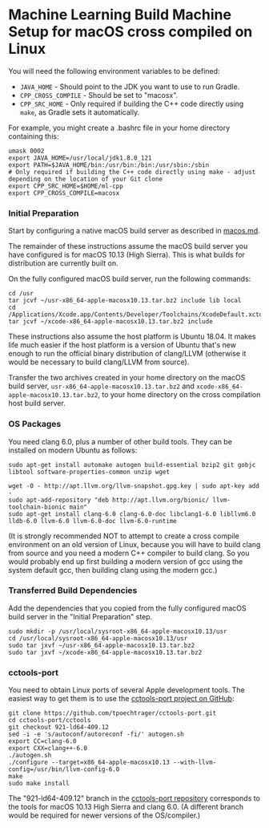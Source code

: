 # Machine Learning Build Machine Setup for macOS cross compiled on Linux

You will need the following environment variables to be defined:

- `JAVA_HOME` - Should point to the JDK you want to use to run Gradle.
- `CPP_CROSS_COMPILE` - Should be set to "macosx".
- `CPP_SRC_HOME` - Only required if building the C++ code directly using `make`, as Gradle sets it automatically.

For example, you might create a .bashrc file in your home directory containing this:

```
umask 0002
export JAVA_HOME=/usr/local/jdk1.8.0_121
export PATH=$JAVA_HOME/bin:/usr/bin:/bin:/usr/sbin:/sbin
# Only required if building the C++ code directly using make - adjust depending on the location of your Git clone
export CPP_SRC_HOME=$HOME/ml-cpp
export CPP_CROSS_COMPILE=macosx
```

### Initial Preparation

Start by configuring a native macOS build server as described in [macos.md](macos.md).

The remainder of these instructions assume the macOS build server you have configured is for macOS 10.13 (High Sierra).  This is what builds for distribution are currently built on.

On the fully configured macOS build server, run the following commands:

```
cd /usr
tar jcvf ~/usr-x86_64-apple-macosx10.13.tar.bz2 include lib local
cd /Applications/Xcode.app/Contents/Developer/Toolchains/XcodeDefault.xctoolchain/usr
tar jcvf ~/xcode-x86_64-apple-macosx10.13.tar.bz2 include
```

These instructions also assume the host platform is Ubuntu 18.04.  It makes life much easier if the host platform is a version of Ubuntu that's new enough to run the official binary distribution of clang/LLVM (otherwise it would be necessary to build clang/LLVM from source).

Transfer the two archives created in your home directory on the macOS build server, `usr-x86_64-apple-macosx10.13.tar.bz2` and `xcode-x86_64-apple-macosx10.13.tar.bz2`, to your home directory on the cross compilation host build server.

### OS Packages

You need clang 6.0, plus a number of other build tools.  They can be installed on modern Ubuntu as follows:

```
sudo apt-get install automake autogen build-essential bzip2 git gobjc libtool software-properties-common unzip wget

wget -O - http://apt.llvm.org/llvm-snapshot.gpg.key | sudo apt-key add -
sudo apt-add-repository "deb http://apt.llvm.org/bionic/ llvm-toolchain-bionic main"
sudo apt-get install clang-6.0 clang-6.0-doc libclang1-6.0 libllvm6.0 lldb-6.0 llvm-6.0 llvm-6.0-doc llvm-6.0-runtime
```

(It is strongly recommended NOT to attempt to create a cross compile environment on an old version of Linux, because you will have to build clang from source and you need a modern C++ compiler to build clang.  So you would probably end up first building a modern version of gcc using the system default gcc, then building clang using the modern gcc.)

### Transferred Build Dependencies

Add the dependencies that you copied from the fully configured macOS build server in the "Initial Preparation" step.

```
sudo mkdir -p /usr/local/sysroot-x86_64-apple-macosx10.13/usr
cd /usr/local/sysroot-x86_64-apple-macosx10.13/usr
sudo tar jxvf ~/usr-x86_64-apple-macosx10.13.tar.bz2
sudo tar jxvf ~/xcode-x86_64-apple-macosx10.13.tar.bz2
```

### cctools-port

You need to obtain Linux ports of several Apple development tools.  The easiest way to get them is to use the [cctools-port project on GitHub](https://github.com/tpoechtrager/cctools-port):

```
git clone https://github.com/tpoechtrager/cctools-port.git
cd cctools-port/cctools
git checkout 921-ld64-409.12
sed -i -e 's/autoconf/autoreconf -fi/' autogen.sh
export CC=clang-6.0
export CXX=clang++-6.0
./autogen.sh
./configure --target=x86_64-apple-macosx10.13 --with-llvm-config=/usr/bin/llvm-config-6.0
make
sudo make install
```

The "921-ld64-409.12" branch in the [cctools-port repository](https://github.com/tpoechtrager/cctools-port) corresponds to the tools for macOS 10.13 High Sierra and clang 6.0.  (A different branch would be required for newer versions of the OS/compiler.)

